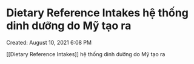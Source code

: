 ---
---

# Dietary Reference Intakes hệ thống dinh dưỡng do Mỹ tạo ra

Created: August 10, 2021 6:08 PM

[[Dietary Reference Intakes]] hệ thống dinh dưỡng do Mỹ tạo ra